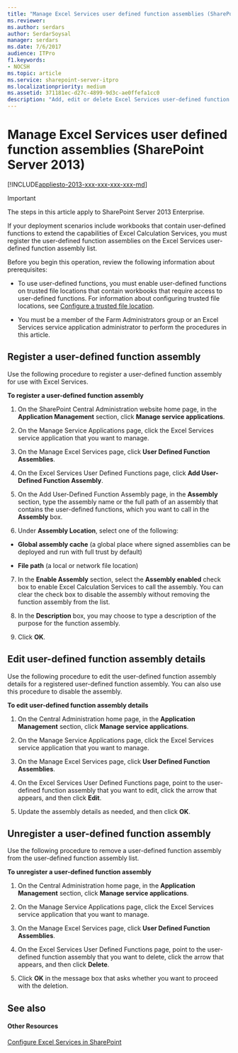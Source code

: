 ```yaml
---
title: "Manage Excel Services user defined function assemblies (SharePoint Server 2013)"
ms.reviewer: 
ms.author: serdars
author: SerdarSoysal
manager: serdars
ms.date: 7/6/2017
audience: ITPro
f1.keywords:
- NOCSH
ms.topic: article
ms.service: sharepoint-server-itpro
ms.localizationpriority: medium
ms.assetid: 371181ec-d27c-4899-9d3c-ae0ffefa1cc0
description: "Add, edit or delete Excel Services user-defined function assemblies in SharePoint Server."
---
```


# Manage Excel Services user defined function assemblies (SharePoint Server 2013)

[!INCLUDE[appliesto-2013-xxx-xxx-xxx-xxx-md](../includes/appliesto-2013-xxx-xxx-xxx-xxx-md.md)] 
  
> [!IMPORTANT]
> The steps in this article apply to SharePoint Server 2013 Enterprise. 
  
If your deployment scenarios include workbooks that contain user-defined functions to extend the capabilities of Excel Calculation Services, you must register the user-defined function assemblies on the Excel Services user-defined function assembly list.
  
Before you begin this operation, review the following information about prerequisites:
  
- To use user-defined functions, you must enable user-defined functions on trusted file locations that contain workbooks that require access to user-defined functions. For information about configuring trusted file locations, see [Configure a trusted file location](manage-excel-services-trusted-file-locations.md#proc2).
    
- You must be a member of the Farm Administrators group or an Excel Services service application administrator to perform the procedures in this article.
    
    
## Register a user-defined function assembly
<a name="proc1"> </a>

Use the following procedure to register a user-defined function assembly for use with Excel Services.
  
 **To register a user-defined function assembly**
  
1. On the SharePoint Central Administration website home page, in the **Application Management** section, click **Manage service applications**.
    
2. On the Manage Service Applications page, click the Excel Services service application that you want to manage.
    
3. On the Manage Excel Services page, click **User Defined Function Assemblies**.
    
4. On the Excel Services User Defined Functions page, click **Add User-Defined Function Assembly**.
    
5. On the Add User-Defined Function Assembly page, in the **Assembly** section, type the assembly name or the full path of an assembly that contains the user-defined functions, which you want to call in the **Assembly** box. 
    
6. Under **Assembly Location**, select one of the following:
    
  - **Global assembly cache** (a global place where signed assemblies can be deployed and run with full trust by default) 
    
  - **File path** (a local or network file location) 
    
7. In the **Enable Assembly** section, select the **Assembly enabled** check box to enable Excel Calculation Services to call the assembly. You can clear the check box to disable the assembly without removing the function assembly from the list. 
    
8. In the **Description** box, you may choose to type a description of the purpose for the function assembly. 
    
9. Click **OK**.
    
## Edit user-defined function assembly details
<a name="proc2"> </a>

Use the following procedure to edit the user-defined function assembly details for a registered user-defined function assembly. You can also use this procedure to disable the assembly.
  
 **To edit user-defined function assembly details**
  
1. On the Central Administration home page, in the **Application Management** section, click **Manage service applications**.
    
2. On the Manage Service Applications page, click the Excel Services service application that you want to manage.
    
3. On the Manage Excel Services page, click **User Defined Function Assemblies**.
    
4. On the Excel Services User Defined Functions page, point to the user-defined function assembly that you want to edit, click the arrow that appears, and then click **Edit**.
    
5. Update the assembly details as needed, and then click **OK**.
    
## Unregister a user-defined function assembly
<a name="proc3"> </a>

Use the following procedure to remove a user-defined function assembly from the user-defined function assembly list.
  
 **To unregister a user-defined function assembly**
  
1. On the Central Administration home page, in the **Application Management** section, click **Manage service applications**.
    
2. On the Manage Service Applications page, click the Excel Services service application that you want to manage.
    
3. On the Manage Excel Services page, click **User Defined Function Assemblies**.
    
4. On the Excel Services User Defined Functions page, point to the user-defined function assembly that you want to delete, click the arrow that appears, and then click **Delete**.
    
5. Click **OK** in the message box that asks whether you want to proceed with the deletion. 
    
## See also
<a name="proc3"> </a>

#### Other Resources

[Configure Excel Services in SharePoint](./configure-excel-services.md)